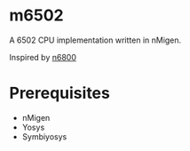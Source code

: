 # m6502

A 6502 CPU implementation written in nMigen.

Inspired by [n6800](https://github.com/RobertBaruch/n6800)


# Prerequisites

* nMigen
* Yosys
* Symbiyosys
